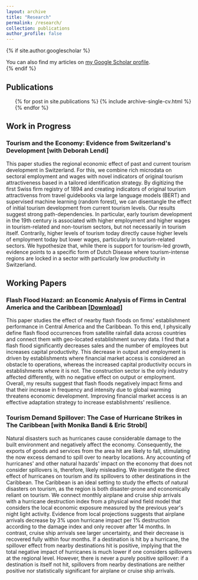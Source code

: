 ```yaml
---
layout: archive
title: "Research"
permalink: /research/
collection: publications
author_profile: false
---
```


{% if site.author.googlescholar %}
  <div class="wordwrap">You can also find my articles on <a href="{{site.author.googlescholar}}">my Google Scholar profile</a>.</div>
{% endif %}

## Publications
<ul>{% for post in site.publications %}
    {% include archive-single-cv.html %}
  {% endfor %}</ul>

## Work in Progress
### Tourism and the Economy: Evidence from Switzerland's Development [with Deborah Lendi] 
This paper studies the regional economic effect of past and current tourism development in Switzerland. For this, we combine rich microdata on sectoral employment and wages with novel indicators of original tourism attractiveness based in a tailored identification strategy. By digitizing the first Swiss firm registry of 1894 and creating indicators of original tourism attractivenss from travel guidebooks via large language models (BERT) and supervised machine learning (random forest), we can disentangle the effect of initial tourism development from current tourism levels. Our results suggest strong path-dependencies. In particular, early tourism development in the 19th century is associated with higher employment and higher wages in tourism-related and non-tourism sectors, but not necessarily in tourism itself. Contrarily, higher levels of tourism today directly cause higher levels of employment today but lower wages, particularly in tourism-related sectors. We hypothesize that, while there is support for tourism-led growth, evidence points to a specific form of Dutch Disease where tourism-intense regions are locked in a sector with particularly low productivity in Switzerland.  

## Working Papers
### Flash Flood Hazard: an Economic Analysis of Firms in Central America and the Caribbean [<a href="/files/Flood_Firm.pdf" download>Download</a>]
This paper studies the effect of nearby flash floods on firms' establishment performance in Central America and the Caribbean. To this end, I physically define flash flood occurrences from satellite rainfall data across countries and connect them with geo-located establishment survey data. I find that a flash flood significantly decreases sales and the number of employees but increases capital productivity. This decrease in output and employment is driven by establishments where financial market access is considered an obstacle to operations, whereas the increased capital productivity occurs in establishments where it is not. The construction sector is the only industry affected differently, with no negative effect on output or employment. Overall, my results suggest that flash floods negatively impact firms and that their increase in frequency and intensity due to global warming threatens economic development. Improving financial market access is an effective adaptation strategy to increase establishments' resilience.


### Tourism Demand Spillover: The Case of Hurricane Strikes in The Caribbean [with Monika Bandi & Eric Strobl] 
Natural disasters such as hurricanes cause considerable damage to the built environment and negatively affect the economy. Consequently, the exports of goods and services from the area hit are likely to fall, stimulating the now excess demand to spill over to nearby locations. Any accounting of hurricanes' and other natural hazards' impact on the economy that does not consider spillovers is, therefore, likely misleading. We investigate the direct effect of hurricanes on tourism and its spillovers to other destinations in the Caribbean. The Caribbean is an ideal setting to study the effects of natural disasters on tourism, as the region is both disaster-prone and economically reliant on tourism. We connect monthly airplane and cruise ship arrivals with a hurricane destruction index from a physical wind field model that considers the local economic exposure measured by the previous year's night light activity. Evidence from local projections suggests that airplane arrivals decrease by 3% upon hurricane impact per 1% destruction according to the damage index and only recover after 14 months. In contrast, cruise ship arrivals see larger uncertainty, and their decrease is recovered fully within four months. If a destination is hit by a hurricane, the spillover effect from nearby destinations hit is positive, implying that the total negative impact of hurricanes is much lower if one considers spillovers at the regional level. However, there is never a purely positive spillover: if a destination is itself not hit, spillovers from nearby destinations are neither positive nor statistically significant for airplane or cruise ship arrivals.






